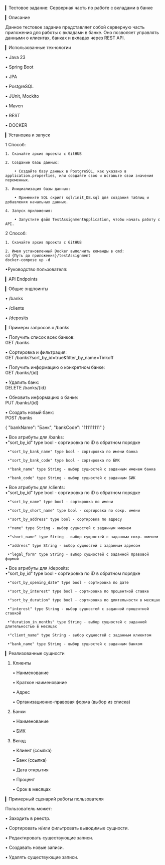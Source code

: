 ▎Тестовое задание: Серверная часть по работе с вкладами в банке

▎Описание

Данное тестовое задание представляет собой серверную часть приложения для работы с вкладами в банке. Оно позволяет управлять данными о клиентах, банках и вкладах через REST API.

▎Использованные технологии

• Java 23

• Spring Boot

• JPA

• PostgreSQL

• JUnit, Mockito

• Maven

• REST

• DOCKER

▎Установка и запуск

1 Способ:

	1. Скачайте архив проекта с GitHUB

	2. Создание базы данных:

		• Создайте базу данных в PostgreSQL, как указано в application.properties, или создайте свою и вставьте свои значения переменных.

	3. Инициализация базы данных:

		• Примените SQL скрипт sql/init_DB.sql для создания таблиц и добавления начальных данных.

	4. Запуск приложения:

		• Запустите файл TestAssignmentApplication, чтобы начать работу с API.

2 Способ:

	1. Скачайте архив проекта с GitHUB
 
	2. Имея установленный Docker выполнить команды в cmd:
	cd {Путь до приложения}/testAssignment
	docker-compose up -d
	

•Руководство пользователя:
	
▎API Endpoints

▎Общие эндпоинты

• /banks

• /clients

• /deposits

▎Примеры запросов к /banks

• Получить список всех банков:  
  GET /banks

• Сортировка и фильтрация:  
  GET /banks?sort_by_id=true&filter_by_name=Tinkoff
  
• Получить информацию о конкретном банке:  
  GET /banks/{id}

• Удалить банк:  
  DELETE /banks/{id}

• Обновить информацию о банке:  
  PUT /banks/{id}
 
• Создать новый банк:  
  POST /banks  
  
  {
      "bankName": "Банк",
      "bankCode": "111111111"
  }
  
• Все атрибуты для /banks:  
	 •"sort_by_id"  type bool - сортировка по iD в обратном порядке
	
	 •"sort_by_bank_name" type bool - сортировка по имени банка
	
	 •"sort_by_bank_code" type bool - сортировка по БИК
	
	 •"bank_name" type String - выбор сущностей с заданным именем банка
	
	 •"bank_code" type String - выбор сущностей с заданным БИК

 
• Все атрибуты для /clients:  
	 •"sort_by_id"  type bool - сортировка по iD в обратном порядке
	
	 •"sort_by_name" type bool - сортировка по имени
	
	 •"sort_by_short_name" type bool - сортировка по сокр. имени
	
	 •"sort_by_address" type bool - сортировка по адресу
	
	 •"name" type String - выбор сущностей с заданным именем
	
	 •"short_name" type String - выбор сущностей с заданным сокр. именем
	
	 •"address" type String - выбор сущностей с заданным адресом
	
	 •"legal_form" type String - выбор сущностей с заданной правовой формой

 
• Все атрибуты для /deposits:  
	 •"sort_by_id"  type bool - сортировка по iD в обратном порядке
	
	 •"sort_by_opening_date" type bool - сортировка по дате
	
	 •"sort_by_interest" type bool - сортировка по процентной ставке
	
	 •"sort_by_duration" type bool - сортировка по длительности в месяцах
	
	 •"interest" type String - выбор сущностей с заданной процентной ставкой
	
	 •"duration_in_months" type String - выбор сущностей с заданной длительностью в месяцах
	
	 •"client_name" type String - выбор сущностей с заданным клиентом
	
	 •"bank_name" type String - выбор сущностей с заданным банком


  
▎Реализованные сущности

1. Клиенты

   • Наименование

   • Краткое наименование

   • Адрес

   • Организационно-правовая форма (выбор из списка)

2. Банки

   • Наименование

   • БИК

3. Вклад

   • Клиент (ссылка)

   • Банк (ссылка)

   • Дата открытия

   • Процент

   • Срок в месяцах

▎Примерный сценарий работы пользователя

Пользователь может:

• Заходить в реестр.

• Сортировать и/или фильтровать выводимые сущности.

• Редактировать существующие записи.

• Создавать новые записи.

• Удалять существующие записи.

